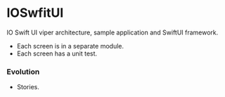 # IOSwfitUI

IO Swift UI viper architecture, sample application and SwiftUI framework.

* Each screen is in a separate module.
* Each screen has a unit test.

### Evolution
- Stories.
